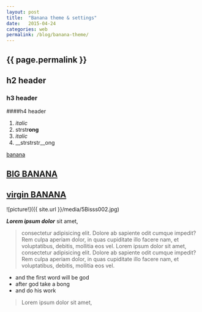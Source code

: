 ```yaml
---
layout: post
title:  "Banana theme & settings"
date:   2015-04-24 
categories: web
permalink: /blog/banana-theme/
---
```


## {{ page.permalink }}

## h2 header

### h3 header

####h4 header

1. *italic*
2. strstr**ong**
3. _italic_
4. __strstrstr__ong



[banana](http://bananagarden.net/)


## [BIG BANANA](http://bananagarden.net/)

## [virgin BANANA](http://banana.net/)



![picture!]({{ site.url }}/media/5Bisss002.jpg)

***Lorem ipsum dolor*** sit amet, 

>consectetur adipisicing elit. Dolore ab sapiente odit cumque impedit? Rem 
>culpa aperiam dolor, in quas cupiditate illo facere nam, et voluptatibus, 
>debitis, mollitia eos vel. Lorem ipsum dolor sit amet, consectetur 
>adipisicing elit. Dolore ab sapiente odit cumque impedit? Rem culpa aperiam dolor, in quas cupiditate illo facere nam, et voluptatibus, debitis, mollitia eos vel.

* and the first word will be god 
* after god take a bong
* and do his work

>Lorem ipsum dolor sit amet, 